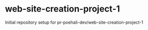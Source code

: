 # web-site-creation-project-1

Initial repository setup for pr-poehali-dev/web-site-creation-project-1